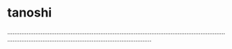 # tanoshi

..............................................................................................................................................................................................................